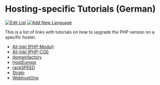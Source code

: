 # Hosting-specific Tutorials (German)

[![Edit List](https://img.shields.io/badge/Edit_List--green.svg?style=social)](https://github.com/wp-core-php/servehappy-resources/edit/master/tutorials/hosting-specific/tutorials-de.md)
[![Add New Language](https://img.shields.io/badge/Add_New_Language--green.svg?style=social)](https://github.com/wp-core-php/servehappy-resources/new/master/tutorials/hosting-specific?filename=tutorials-xx.md)

This is a list of links with tutorials on how to upgrade the PHP version on a specific hoster.

* [All-Inkl (PHP-Modul)](https://all-inkl.com/wichtig/anleitungen/skripte/sonstiges/migration-der-php-version/pruefung-wenn-derzeit-php-als-modul-verwendet-wird_436.html)
* [All-Inkl (PHP-CGI)](https://all-inkl.com/wichtig/anleitungen/skripte/sonstiges/migration-der-php-version/pruefung-wenn-bereits-php-als-cgi-verwendet-wird_437.html)
* [domainfactory](https://www.df.eu/de/support/df-faq/webhosting/skriptsprachen/php-versionsauswahl/)
* [HostEurope](https://www.hosteurope.de/faq/webhosting/skripte/php-version-wechseln/)
* [rackSPEED](https://rackspeed.de/blog/php-7-0-ist-da-upgrade-jetzt/)
* [Strato](https://www.strato.de/faq/article/2264/So-%C3%A4ndern-Sie-Ihre-PHP-Einstellungen-in-Ihrem-Hosting-Paket.html)
* [WebhostOne](https://www.webhostone.de/faq-programmiersprachen/welche-versionen-von-php-stehen-mir-zur-verfuegung.html)
